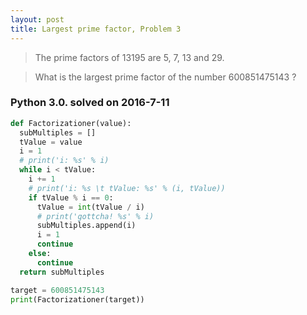 ```yaml
---
layout: post
title: Largest prime factor, Problem 3
---
```


> The prime factors of 13195 are 5, 7, 13 and 29.

> What is the largest prime factor of the number 600851475143 ?

### Python 3.0. solved on 2016-7-11

``` python
def Factorizationer(value):
  subMultiples = []
  tValue = value
  i = 1
  # print('i: %s' % i)
  while i < tValue:
    i += 1
    # print('i: %s \t tValue: %s' % (i, tValue))
    if tValue % i == 0:
      tValue = int(tValue / i)
      # print('gottcha! %s' % i)
      subMultiples.append(i)
      i = 1
      continue
    else:
      continue
  return subMultiples

target = 600851475143
print(Factorizationer(target))
```
